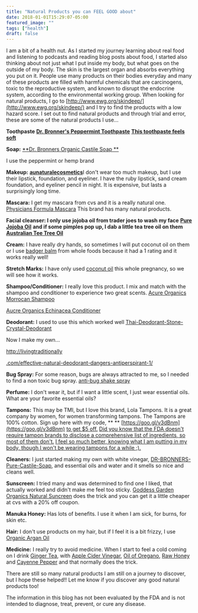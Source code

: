 ```yaml
---
title: "Natural Products you can FEEL GOOD about"
date: 2018-01-01T15:29:07-05:00
featured_image: ""
tags: ["health"]
draft: false
---
```


I am a bit of a health nut. As I started my journey learning about real food and listening to podcasts and reading blog posts about food, I started also thinking about not just what I put inside my body, but what goes on the outside of my body. The skin is the largest organ and absorbs everything you put on it. People use many products on their bodies everyday and many of these products are filled with harmful chemicals that are carcinogens, toxic to the reproductive system, and known to disrupt the endocrine system, according to the environmental working group. When looking for natural products, I go to [http://www.ewg.org/skindeep/](http://www.ewg.org/skindeep/) and I try to find the products with a low hazard score. I set out to find natural products and through trial and error, these are some of the natural products I use…

**Toothpaste** [**Dr. Bronner&#39;s Peppermint Toothpaste**](https://www.amazon.com/Dr-Bronners-Magic-Toothpaste-Peppermint/dp/B00XZ2EO84) [**This toothpaste feels soft**](https://www.amazon.com/Dr-Bronners-Magic-Toothpaste-Peppermint/dp/B00XZ2EO84)

**Soap:** [**Dr. Bronners Organic Castile Soap    **](https://www.amazon.com/Dr-Bronners-Organic-Castile-Soap/dp/B0001TSIUE)

I use the peppermint or hemp brand

**Makeup:** [**aunaturalecosmetics**](https://www.aunaturalecosmetics.com/)I don&#39;t wear too much makeup, but I use their lipstick, foundation, and eyeliner. I have the ruby lipstick, sand cream foundation, and eyeliner pencil in night. It is expensive, but lasts a surprisingly long time.

**Mascara:** I get my mascara from cvs and it is a really natural one. [Physicians Formula Mascara](http://www.physiciansformula.com/en-us/productdetail/eyes/mascara/01062.html) This brand has many natural products.

**Facial cleanser: I only use jojoba oil from trader joes to wash my face** [**Pure Jojoba Oil**](https://www.amazon.com/Trader-Joes-100-Pure-Jojoba/dp/B007XPBJGY) **and if some pimples pop up, I dab a little tea tree oil on them** [**Australian Tee Tree Oil**](https://www.amazon.com/Trader-Joes-100-Australian-Tree/dp/B007OZ1HWE)

**Cream:** I have really dry hands, so sometimes I will put coconut oil on them or I use [badger balm](https://www.walgreens.com/store/c/badger-balm---relief-for-hardworking-hands/ID=prod6146574-product?ext=gooPLA_-_Beauty&amp;pla&amp;adtype=pla&amp;kpid=sku6130018&amp;sst=16657c89-a03a-4847-b59d-6bc13837bf08) from whole foods because it had a 1 rating and it works really well!

**Stretch Marks:** I have only used [coconut oil](https://www.amazon.com/Trader-Joes-Organic-Virgin-Coconut/dp/B007UWNBYS) this whole pregnancy, so we will see how it works.

**Shampoo/Conditioner:** I really love this product. I mix and match with the shampoo and conditioner to experience two great scents. [Acure Organics Morrocan Shampoo](https://www.amazon.com/Acure-Organics-Natural-Shampoo-Morrocan/dp/B005Z49KSY)

[Aucre Organics Echinacea Conditioner](https://www.amazon.com/Acure-Organics-Conditioner-Pure-Echinacea/dp/B005Z49L7O)

**Deodorant:** I used to use this which worked well [Thai-Deodorant-Stone-Crystal-Deodorant](https://www.amazon.com/Thai-Deodorant-Stone-Crystal-Deodorant-Ounce/dp/B000AN1JEI)

Now I make my own...

[http://livingtraditionally](http://livingtraditionally.com/effective-natural-deodorant-dangers-antiperspirant-1/)

[.com/effective-natural-deodorant-dangers-antiperspirant-1/](http://livingtraditionally.com/effective-natural-deodorant-dangers-antiperspirant-1/)

**Bug Spray:** For some reason, bugs are always attracted to me, so I needed to find a non toxic bug spray. [anti-bug shake spray](https://www.badgerbalm.com/p-465-anti-bug-shake-spray.aspx)

**Perfume:** I don&#39;t wear it, but if I want a little scent, I just wear essential oils. What are your favorite essential oils?

**Tampons:** This may be TMI, but I love this brand, Lola Tampons. It is a great company by women, for women transforming tampons. The Tampons are 100% cotton. Sign up here with my code, ** ** [https://goo.gl/v3dBnm](https://goo.gl/v3dBnm) [to get $5 off.](https://goo.gl/v3dBnm) [Did you know that the FDA doesn&#39;t require tampon brands to disclose a comprehensive list of ingredients, so most of them don&#39;t.](https://goo.gl/v3dBnm) [I feel so much better, knowing what I am putting in my body, though I won&#39;t be wearing tampons for a while ;).](https://goo.gl/v3dBnm)

**Cleaners:** I just started making my own with white vinegar, [DR-BRONNERS-Pure-Castile-Soap](https://www.amazon.com/DR-BRONNERS-Pure-Castile-Soap/dp/B01J65C1KQ), and essential oils and water and it smells so nice and cleans well.

**Sunscreen:** I tried many and was determined to find one I liked, that actually worked and didn&#39;t make me feel too sticky. [Goddess Garden Organics Natural Suncreen](https://www.amazon.com/Goddess-Garden-Organics-Natural-Sunscreen/dp/B002BQ351M) does the trick and you can get it a little cheaper at cvs with a 20% off coupon.

**Manuka Honey:** Has lots of benefits. I use it when I am sick, for burns, for skin etc.

**Hair:** I don&#39;t use products on my hair, but if I feel it is a bit frizzy, I use [Organic Argan Oil](https://www.amazon.com/Trader-Joes-100-Organic-Argan/dp/B06XCMB3RP)

**Medicine:** I really try to avoid medicine. When I start to feel a cold coming on I drink [Ginger Tea](http://shop.equalexchange.coop/organic-tea-ginger.html), with [Apple Cider Vinegar](https://www.amazon.com/Bragg-Organic-Apple-Cider-Vinegar/dp/B001I7MVG0), [Oil of Oregano](https://www.amazon.com/Oregano-Oil-30ml-Certified-Organic/dp/B008RBPYXM), [Raw Honey](https://www.amazon.com/Trader-Joes-Organic-Honey-Ounce/dp/B0090REQAY) and [Cayenne Pepper](https://www.amazon.com/Simply-Organic-Certified-2-89-Ounce-Container/dp/B0019I2FP0) and that normally does the trick.

There are still so many natural products I am still on a journey to discover, but I hope these helped!! Let me know if you discover any good natural products too!

The information in this blog has not been evaluated by the FDA and is not intended to diagnose, treat, prevent, or cure any disease.

